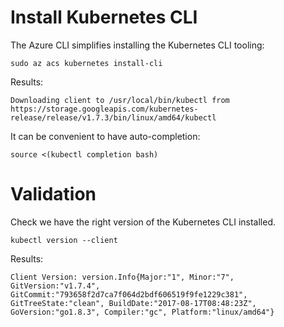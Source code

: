 # Install Kubernetes CLI

The Azure CLI simplifies installing the Kubernetes CLI tooling:

```
sudo az acs kubernetes install-cli
```

Results:

```
Downloading client to /usr/local/bin/kubectl from https://storage.googleapis.com/kubernetes-release/release/v1.7.3/bin/linux/amd64/kubectl
```

It can be convenient to have auto-completion:

```
source <(kubectl completion bash)
```

# Validation

Check we have the right version of the Kubernetes CLI installed.

```
kubectl version --client
```

Results:

```
Client Version: version.Info{Major:"1", Minor:"7", GitVersion:"v1.7.4", GitCommit:"793658f2d7ca7f064d2bdf606519f9fe1229c381", GitTreeState:"clean", BuildDate:"2017-08-17T08:48:23Z", GoVersion:"go1.8.3", Compiler:"gc", Platform:"linux/amd64"}
```

